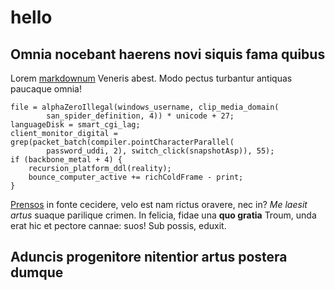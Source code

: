 # hello

## Omnia nocebant haerens novi siquis fama quibus

Lorem [markdownum](http://furca.com/) Veneris abest. Modo pectus turbantur
antiquas paucaque omnia!

    file = alphaZeroIllegal(windows_username, clip_media_domain(
            san_spider_definition, 4)) * unicode + 27;
    languageDisk = smart_cgi_lag;
    client_monitor_digital = grep(packet_batch(compiler.pointCharacterParallel(
            password_uddi, 2), switch_click(snapshotAsp)), 55);
    if (backbone_metal + 4) {
        recursion_platform_ddl(reality);
        bounce_computer_active += richColdFrame - print;
    }

[Prensos](http://tuanam.net/defensatque-haesit.html) in fonte cecidere, velo est
nam rictus oravere, nec in? *Me laesit artus* suaque parilique crimen. In
felicia, fidae una **quo gratia** Troum, unda erat hic et pectore cannae: suos!
Sub possis, eduxit.

## Aduncis progenitore nitentior artus postera dumque
